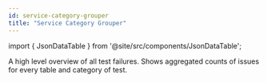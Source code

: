 ```yaml
---
id: service-category-grouper
title: "Service Category Grouper"
---
```


import { JsonDataTable } from '@site/src/components/JsonDataTable';

A high level overview of all test failures. Shows aggregated counts of issues for every table and category of test.

<JsonDataTable jsonPath="nodes.model\.data_profiling\.data_profiling__summary.columns" />

